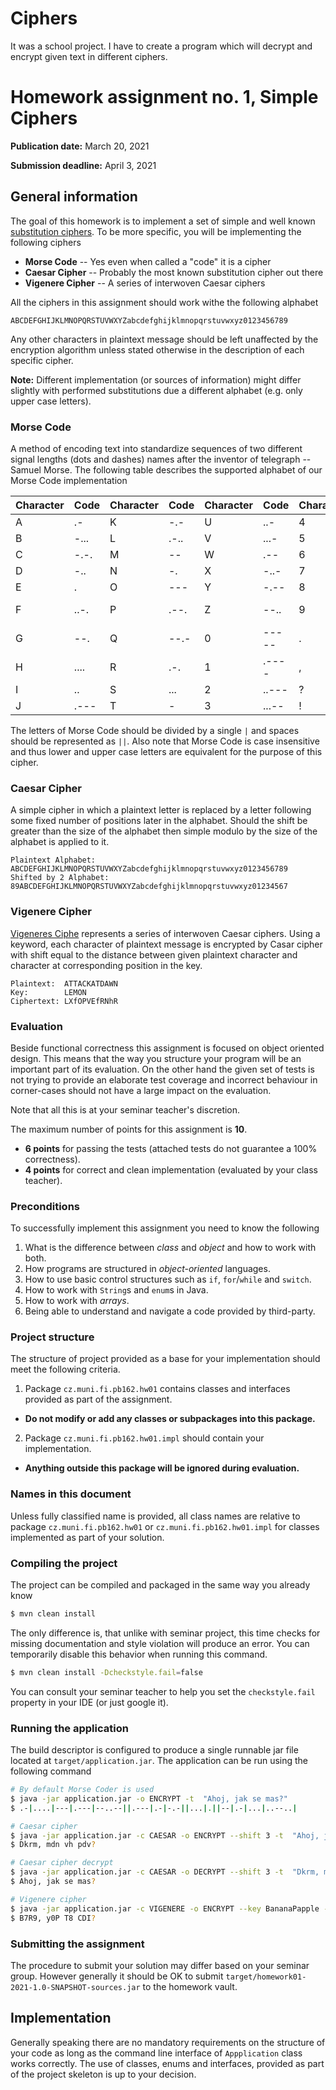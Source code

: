 # Ciphers

It was a school project. I have to create a program which will decrypt and encrypt given text in different ciphers.

Homework assignment no. 1, Simple Ciphers
====================================

**Publication date:**  March 20, 2021

**Submission deadline:** April 3, 2021

General information
-------------------
The goal of this homework is to implement a set of simple and well known [substitution ciphers](https://en.wikipedia.org/wiki/Substitution_cipher).
To be more specific, you will be implementing the following ciphers

* **Morse Code** -- Yes even when called a "code" it is a cipher
* **Caesar Cipher** -- Probably the most known substitution cipher out there
* **Vigenere Cipher** -- A series of interwoven Caesar ciphers

All the ciphers in this assignment should work withe the following alphabet

```text
ABCDEFGHIJKLMNOPQRSTUVWXYZabcdefghijklmnopqrstuvwxyz0123456789
```

Any other characters in plaintext message should be left unaffected by the encryption algorithm unless stated otherwise in the description of each specific cipher.

**Note:** Different implementation (or sources of information) might differ slightly with performed substitutions due a different alphabet (e.g. only upper case letters).

### Morse Code
A method of encoding text into standardize sequences of two different signal lengths (dots and dashes) names after the inventor of telegraph -- Samuel Morse.
The following table describes the supported alphabet of our Morse Code implementation

| Character | Code      | Character | Code      | Character | Code      | Character | Code      |
| ----      | ---       | ---       | ---       | ---       | ---       | ---       | ---       |
| A         | .-        | K         | -.-       | U         | ..-       | 4         | ....-     |
| B         | -...      | L         | .-..      | V         | ...-      | 5         | .....     |
| C         | -.-.      | M         | --        | W         | .--       | 6         | -....     |
| D         | -..       | N         | -.        | X         | -..-      | 7         | --...     |
| E         | .         | O         | ---       | Y         | -.--      | 8         | ---..     |
| F         | ..-.      | P         | .--.      | Z         | --..      | 9         | ----.     |
| G         | --.       | Q         | --.-      | 0         | -----     | .         | .-.-.-    |
| H         | ....      | R         | .-.       | 1         | .----     | ,         | --..--    |
| I         | ..        | S         | ...       | 2         | ..---     | ?         | ..--..    |
| J         | .---      | T         | -         | 3         | ...--     | !         | ..--.     |


The letters of Morse Code should be divided by a single ```|``` and spaces should be represented as ```||```.
Also note that Morse Code is case insensitive and thus lower and upper case letters are equivalent for the purpose of this cipher.

### Caesar Cipher
A simple cipher in which a plaintext letter is replaced by a letter following some fixed number of positions later in the alphabet.
Should the shift be greater than the size of the alphabet then simple modulo by the size of the alphabet is applied to it.

```text
Plaintext Alphabet:     ABCDEFGHIJKLMNOPQRSTUVWXYZabcdefghijklmnopqrstuvwxyz0123456789
Shifted by 2 Alphabet:  89ABCDEFGHIJKLMNOPQRSTUVWXYZabcdefghijklmnopqrstuvwxyz01234567
```

### Vigenere Cipher
[Vigeneres Ciphe](https://en.wikipedia.org/wiki/Vigen%C3%A8re_cipher) represents a series of interwoven Caesar ciphers. Using a keyword, each character of plaintext message is encrypted by Casar cipher with shift equal to the distance between given plaintext character and character at corresponding position in the key.

```text
Plaintext:  ATTACKATDAWN
Key:	    LEMON
Ciphertext:	LXfOPVEfRNhR
```


### Evaluation
Beside functional correctness this assignment is focused on object oriented design.
This means that the way you structure your program will be an important part of its evaluation.
On the other hand the given set of tests is not trying to provide an elaborate test coverage and incorrect behaviour in corner-cases should not have a large impact on the evaluation.

Note that all this is at your seminar teacher's discretion.

The maximum number of points for this assignment is **10**.

- **6 points** for passing the tests (attached tests do not guarantee a 100% correctness).
- **4 points** for correct and clean implementation (evaluated by your class teacher).

### Preconditions
To successfully implement this assignment you need to know the following

1. What is the difference between _class_ and _object_ and how to work with both.
2. How programs are structured in _object-oriented_ languages.
3. How to use basic control structures such as `if`, `for`/`while` and `switch`.
4. How to work with `String`s and `enum`s in Java.
5. How to work with _arrays_.
6. Being able to understand and navigate a code provided by third-party.

### Project structure
The structure of project provided as a base for your implementation should meet the following criteria.

1. Package ```cz.muni.fi.pb162.hw01``` contains classes and interfaces provided as part of the assignment.
  - **Do not modify or add any classes or subpackages into this package.**
2. Package  ```cz.muni.fi.pb162.hw01.impl``` should contain your implementation.
  - **Anything outside this package will be ignored during evaluation.**

### Names in this document
Unless fully classified name is provided, all class names are relative to  package ```cz.muni.fi.pb162.hw01``` or ```cz.muni.fi.pb162.hw01.impl``` for classes implemented as part of your solution.


### Compiling the project
The project can be compiled and packaged in the same way you already know

```bash
$ mvn clean install
```

The only difference is, that unlike with seminar project, this time checks for missing documentation and style violation will produce an error.
You can temporarily disable this behavior when running this command.

```bash
$ mvn clean install -Dcheckstyle.fail=false
```

You can consult your seminar teacher to help you set the ```checkstyle.fail``` property in your IDE (or just google it).

### Running the application
The build descriptor is configured to produce a single runnable jar file located at `target/application.jar`. The application can be run using the following command

```bash
# By default Morse Coder is used
$ java -jar application.jar -o ENCRYPT -t  "Ahoj, jak se mas?"
$ .-|....|---|.---|--..--||.---|.-|-.-||...|.||--|.-|...|..--..|

# Caesar cipher
$ java -jar application.jar -c CAESAR -o ENCRYPT --shift 3 -t  "Ahoj, jak se mas?"
$ Dkrm, mdn vh pdv?

# Caesar cipher decrypt
$ java -jar application.jar -c CAESAR -o DECRYPT --shift 3 -t  "Dkrm, mdn vh pdv?"
$ Ahoj, jak se mas?

# Vigenere cipher
$ java -jar application.jar -c VIGENERE -o ENCRYPT --key BananaPapple -t  "Ahoj, jak se mas?"
$ B7R9, y0P T8 CDI?
```

### Submitting the assignment
The procedure to submit your solution may differ based on your seminar group. However generally it should be OK to submit ```target/homework01-2021-1.0-SNAPSHOT-sources.jar``` to the homework vault.

## Implementation
Generally speaking there are no mandatory requirements on the structure of your code as long as the command line interface of ```Appplication``` class works correctly.
The use of classes, enums and interfaces, provided as part of the project skeleton is up to your decision.
